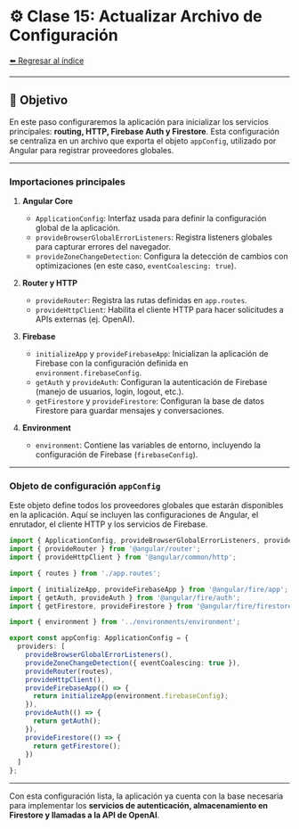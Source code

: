 # ⚙️ Clase 15: Actualizar Archivo de Configuración

[⬅️ Regresar al índice](../README.md)

---

## 🎯 Objetivo
En este paso configuraremos la aplicación para inicializar los servicios principales: **routing, HTTP, Firebase Auth y Firestore**. Esta configuración se centraliza en un archivo que exporta el objeto `appConfig`, utilizado por Angular para registrar proveedores globales.

---

### Importaciones principales

1. **Angular Core**
   - `ApplicationConfig`: Interfaz usada para definir la configuración global de la aplicación.
   - `provideBrowserGlobalErrorListeners`: Registra listeners globales para capturar errores del navegador.
   - `provideZoneChangeDetection`: Configura la detección de cambios con optimizaciones (en este caso, `eventCoalescing: true`).

2. **Router y HTTP**
   - `provideRouter`: Registra las rutas definidas en `app.routes`.
   - `provideHttpClient`: Habilita el cliente HTTP para hacer solicitudes a APIs externas (ej. OpenAI).

3. **Firebase**
   - `initializeApp` y `provideFirebaseApp`: Inicializan la aplicación de Firebase con la configuración definida en `environment.firebaseConfig`.
   - `getAuth` y `provideAuth`: Configuran la autenticación de Firebase (manejo de usuarios, login, logout, etc.).
   - `getFirestore` y `provideFirestore`: Configuran la base de datos Firestore para guardar mensajes y conversaciones.

4. **Environment**
   - `environment`: Contiene las variables de entorno, incluyendo la configuración de Firebase (`firebaseConfig`).

---

### Objeto de configuración `appConfig`

Este objeto define todos los proveedores globales que estarán disponibles en la aplicación. Aquí se incluyen las configuraciones de Angular, el enrutador, el cliente HTTP y los servicios de Firebase.

```typescript
import { ApplicationConfig, provideBrowserGlobalErrorListeners, provideZoneChangeDetection } from '@angular/core';
import { provideRouter } from '@angular/router';
import { provideHttpClient } from '@angular/common/http';

import { routes } from './app.routes';

import { initializeApp, provideFirebaseApp } from '@angular/fire/app';
import { getAuth, provideAuth } from '@angular/fire/auth';
import { getFirestore, provideFirestore } from '@angular/fire/firestore';

import { environment } from '../environments/environment';

export const appConfig: ApplicationConfig = {
  providers: [
    provideBrowserGlobalErrorListeners(),
    provideZoneChangeDetection({ eventCoalescing: true }),
    provideRouter(routes),
    provideHttpClient(),
    provideFirebaseApp(() => {
      return initializeApp(environment.firebaseConfig);
    }),
    provideAuth(() => {
      return getAuth();
    }),
    provideFirestore(() => {
      return getFirestore();
    })
  ]
};
```

---

Con esta configuración lista, la aplicación ya cuenta con la base necesaria para implementar los **servicios de autenticación, almacenamiento en Firestore y llamadas a la API de OpenAI**.
